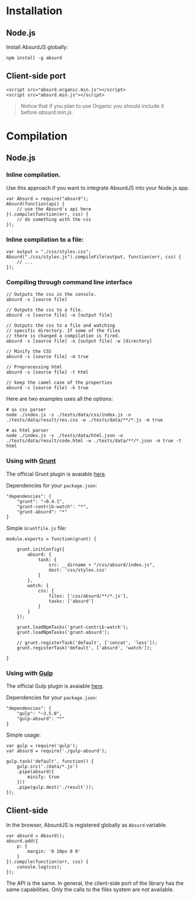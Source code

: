 # Installation

## Node.js

Install AbsurdJS globally:

	npm install -g absurd

## Client-side port

	<script src="absurd.organic.min.js"></script>
	<script src="absurd.min.js"></script>

> Notice that if you plan to use Organic you should include it<br />before *absurd.min.js*.

# Compilation

## Node.js

### Inline compilation.

Use this approach if you want to integrate AbsurdJS into your Node.js app.

	var Absurd = require("absurd");
	Absurd(function(api) {
	    // use the Absurd's api here
	}).compile(function(err, css) {
	    // do something with the css
	});

### Inline compilation to a file:

	var output = "./css/styles.css";
	Absurd("./css/styles.js").compileFile(output, function(err, css) {
	    // ...
	});

### Compiling through command line interface

	// Outputs the css in the console.
	absurd -s [source file] 

	// Outputs the css to a file.
	absurd -s [source file] -o [output file]

	// Outputs the css to a file and watching 
	// specific directory. If some of the files 
	// there is changed a compilation is fired.
	absurd -s [source file] -o [output file] -w [directory]

	// Minify the CSS
	absurd -s [source file] -m true

	// Preprocessing html
	absurd -s [source file] -t html

	// keep the camel case of the properties
	absurd -s [source file] -k true

Here are two examples uses all the options:

	# as css parser
	node ./index.js -s ./tests/data/css/index.js -o ./tests/data/result/res.css -w ./tests/data/**/*.js -m true

	# as html parser 
	node ./index.js -s ./tests/data/html.json -o ./tests/data/result/code.html -w ./tests/data/**/*.json -m true -t html

### Using with [Grunt](http://gruntjs.com/)

The official Grunt plugin is avaiable [here](https://github.com/krasimir/grunt-absurd).

Dependencies for your `package.json`:

	"dependencies": {
	    "grunt": "~0.4.1",
	    "grunt-contrib-watch": "*",
	    "grunt-absurd": "*"
	}

Simple `Gruntfile.js` file:

	module.exports = function(grunt) {

	    grunt.initConfig({
	        absurd: {
	            task: {
	                src: __dirname + "/css/absurd/index.js",
	                dest: 'css/styles.css'
	            }
	        },
	        watch: {
	            css: {
	                files: ['css/absurd/**/*.js'],
	                tasks: ['absurd']
	            }
	        }
	    });

	    grunt.loadNpmTasks('grunt-contrib-watch');
	    grunt.loadNpmTasks('grunt-absurd');

	    // grunt.registerTask('default', ['concat', 'less']);
	    grunt.registerTask('default', ['absurd', 'watch']);

	}

### Using with [Gulp](http://gulpjs.com/)

The official Gulp plugin is avaiable [here](https://github.com/krasimir/gulp-absurd).

Dependencies for your `package.json`:

	"dependencies": {
	    "gulp": "~3.5.0",
    	"gulp-absurd": "*"
	}

Simple usage:

	var gulp = require('gulp');
	var absurd = require('./gulp-absurd');

	gulp.task('default', function() {
	    gulp.src('./data/*.js')
	    .pipe(absurd({
	        minify: true
	    }))
	    .pipe(gulp.dest('./result'));
	});

## Client-side

In the browser, AbsurdJS is registered globally as `Absurd` variable.

	var absurd = Absurd();
	absurd.add({
		p: {
			margin: '0 10px 0 0'
		}
	}).compile(function(err, css) {
		console.log(css);
	});

The API is the same. In general, the client-side port of the library has the same capabilities. Only the calls to the files system are not available.